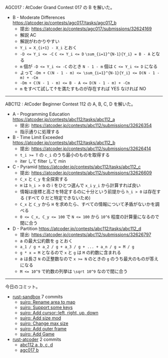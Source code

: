 AGC017 : AtCoder Grand Contest 017 の B を解いた。

- B - Moderate Differences
  <https://atcoder.jp/contests/agc017/tasks/agc017_b>
  - 提出: <https://atcoder.jp/contests/agc017/submissions/32624169>
  - 解説 AC
  - 解説がわかりやすい
  - `Y_i = X_{i+1} - X_i` とおく
  - `-D <= Y_i <= -C` `C <= Y_i <= D` `\sum_{i=1}^{N-1}{Y_i} = B - A` となる
  - `m` 個が `-D <= Y_i <= -C` のとき `N - 1 - m` 個は `C <= Y_i <= D` になる
  - よって `-Dm + C(N - 1 - m) <= \sum_{i=1}^{N-1}{Y_i} <= D(N - 1 - m) + -Cm`
  - `-Dm + C(N - 1 - m) <= B - A <= D(N - 1 - m) + -Cm`
  - `m` をすべて試して↑を満たすものが存在すれば YES なければ NO

---

ABC112 : AtCoder Beginner Contest 112 の A, B, C, D を解いた。

- A - Programming Education
  <https://atcoder.jp/contests/abc112/tasks/abc112_a>
  - 提出: <https://atcoder.jp/contests/abc112/submissions/32626354>
  - 指示通りに処理する
- B - Time Limit Exceeded
  <https://atcoder.jp/contests/abc112/tasks/abc112_b>
  - 提出: <https://atcoder.jp/contests/abc112/submissions/32626414>
  - `t_i >= T` の `c_i` のうち最小のものを取得する
  - iter して filter して min
- C - Pyramid
  <https://atcoder.jp/contests/abc112/tasks/abc112_c>
  - 提出: <https://atcoder.jp/contests/abc112/submissions/32626609>
  - `C_x` と `C_y` を全探索する
  - `H` は `h_i > 0` の i をひとつ選んで `x_i` `y_i` から計算すれば良い
  - 情報は座標と高さを特定するのに十分という前提から `h_i > 0` は存在する (すべて 0 だと特定できないため)
  - `C_x` と `C_y` から `H` を求めたら、すべての情報について矛盾がないかを調べる
  - `0 <= C_x, C_y <= 100` で `N <= 100` から `10^6` 程度の計算量になるので間に合う
- D - Partition
  <https://atcoder.jp/contests/abc112/tasks/abc112_d>
  - 提出: <https://atcoder.jp/contests/abc112/submissions/32626797>
  - a の最大公約数を g とおく
  - `a_1 / g + a_2 / g + a_3 / g + ... + a_n / g = M / g`
  - `g * x = M` となるので `x` と `g` は `M` の約数に含まれる
  - a は長さ `N` の正整数なので `x >= N` のときの `g` のうち最大のものが答えになる
  - `M <= 10^9` で約数の列挙は `\sqrt 10^9` なので間に合う

---

今日のコミット。

- [rust-sandbox](https://github.com/bouzuya/rust-sandbox) 7 commits
  - [suiro: Rename area to map](https://github.com/bouzuya/rust-sandbox/commit/45aea86027bb070f6cbd601157d30f622a7505a2)
  - [suiro: Support some keys](https://github.com/bouzuya/rust-sandbox/commit/2b767a1f26b51f9dd9f15da34b23df3b816bc8a8)
  - [suiro: Add cursor::left, right, up, down](https://github.com/bouzuya/rust-sandbox/commit/7b9da5ff4cc53f30c2b090ba2f076f4f79d928e3)
  - [suiro: Add size mod](https://github.com/bouzuya/rust-sandbox/commit/b5980f79643dcd646fbb864cba8463760740437c)
  - [suiro: Change max size](https://github.com/bouzuya/rust-sandbox/commit/1558548018384b881fdfd99cae823bf13475f493)
  - [suiro: Add outer frame](https://github.com/bouzuya/rust-sandbox/commit/ac450c275c77404f722f4ccfd12f6770e1395c00)
  - [suiro: Add Game](https://github.com/bouzuya/rust-sandbox/commit/02c07c5c458bd07555f3c04db9593601936aa8af)
- [rust-atcoder](https://github.com/bouzuya/rust-atcoder) 2 commits
  - [abc112 a, b, c, d](https://github.com/bouzuya/rust-atcoder/commit/c3e169b547754c97bf15370a25d7db99dce5fe9d)
  - [agc017 b](https://github.com/bouzuya/rust-atcoder/commit/e93a21cecd795f6a53b2855b9e12122ecacfb582)
